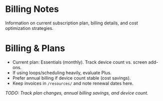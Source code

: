 # Billing Notes

Information on current subscription plan, billing details, and cost optimization strategies.

# Billing & Plans

- Current plan: Essentials (monthly). Track device count vs. screen add-ons.
- If using loops/scheduling heavily, evaluate Plus.
- Prefer annual billing if device count stable (cost savings).
- Keep invoices in `/resources/` and note renewal dates here.

_TODO: Track plan changes, annual billing savings, and device count._
